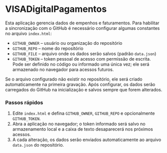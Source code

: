 # VISADigitalPagamentos

Esta aplicação gerencia dados de empenhos e faturamentos. Para habilitar a sincronização com o GitHub é necessário configurar algumas constantes no arquivo `index.html`:

- `GITHUB_OWNER` – usuário ou organização do repositório
- `GITHUB_REPO` – nome do repositório
- `GITHUB_FILE` – arquivo onde os dados serão salvos (padrão `data.json`)
- `GITHUB_TOKEN` – token pessoal de acesso com permissão de escrita. Pode ser definido no código ou informado uma única vez; ele será armazenado no navegador para acessos futuros.

Se o arquivo configurado não existir no repositório, ele será criado automaticamente na primeira gravação. Após configurar, os dados serão carregados do GitHub na inicialização e salvos sempre que forem alterados.

### Passos rápidos

1. Edite `index.html` e defina `GITHUB_OWNER`, `GITHUB_REPO` e opcionalmente `GITHUB_TOKEN`.
2. Abra a aplicação no navegador; o token informado será salvo no armazenamento local e a caixa de texto desaparecerá nos próximos acessos.
3. A cada alteração, os dados serão enviados automaticamente ao arquivo `data.json` do repositório.
